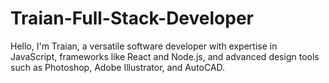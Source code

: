 # Traian-Full-Stack-Developer
Hello, I'm Traian, a versatile software developer with expertise in JavaScript, frameworks like React and Node.js, and advanced design tools such as Photoshop, Adobe Illustrator, and AutoCAD. 
